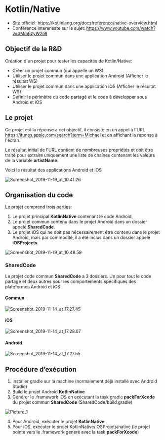 # Kotlin/Native
*  Site officiel: https://kotlinlang.org/docs/reference/native-overview.html
*  Conférence interensate sur le sujet: https://www.youtube.com/watch?v=dMm6zyW2i9I


## Objectif de la R&D
Création d'un projet pour tester les capacités de Kotlin/Native:
*  Créer un projet commun (qui appelle un WS)
*  Utiliser le projet commun dans une application Android (Afficher le résultat WS)
*  Utiliser le projet commun dans une application iOS (Afficher le résultat WS)
*  Définir le périmètre du code partagé et le code à développer sous Android et iOS

## Le projet
Ce projet est la réponse à cet objectif, il consiste en un appel à l'URL https://itunes.apple.com/search?term=Michael et en affichant la réponse à l'écran.

Le résultat initial de l'URL contient de nombreuses propriétés et doit être traité pour extraire uniquement une liste de chaînes contenant les valeurs de la variable **artistName**.

Voici le résultat des applications Android et iOS

![Screenshot_2019-11-19_at_10.41.26](/uploads/0593db2887caa7d5a165a138920c82ef/Screenshot_2019-11-19_at_10.41.26.png)

## Organisation du code
Le projet comprend trois parties:
1. Le projet principal **KotlinNative** contenant le code Android,
2. Le projet commun contenu dans le projet Android dans un dossier appelé **SharedCode**.
3. Le projet iOS qui ne doit pas nécessairement être contenu dans le projet Android, mais par commodité, il a été inclus dans un dossier appelé **iOSProjects**

![Screenshot_2019-11-19_at_10.48.59](/uploads/4350968fa06b6acc5d5551f92c7010bb/Screenshot_2019-11-19_at_10.48.59.png)

### **SharedCode**
Le projet code commun **SharedCode** a 3 dossiers. Un pour tout le code partagé et deux autres pour les comportements spécifiques des plateformes Android et iOS

#### Commun 
![Screenshot_2019-11-14_at_17.27.45](/uploads/c0f58003c2fbcb81135acbb8b39d4417/Screenshot_2019-11-14_at_17.27.45.png)

#### iOS
![Screenshot_2019-11-14_at_17.28.07](/uploads/4e190f227ffa968fc3d33bafdca48cd6/Screenshot_2019-11-14_at_17.28.07.png)

#### Android 
![Screenshot_2019-11-14_at_17.27.55](/uploads/7bf09d86a4c60868f5dbae5a7ffec828/Screenshot_2019-11-14_at_17.27.55.png)

## Procédure d’exécution 
1.  Installer gradle sur la machine (normalement déjà installé avec Android Studio)
2.  Build le projet Android **KotlinNative**
3.	Générer le .framework iOS en exécutant la task gradle **packForXcode** du projet commun **SharedCode** (SharedCode/build.gradle)

![Picture_1](/uploads/732f5f7e1d7d3c34755747165b1f7fc6/Picture_1.png)

4.	Pour Android, exécuter le projet **KotlinNative**
5.	Pour iOS, exécuter le projet KotlinNative/iOSProjets/native (le projet pointe vers le .framework generé avec la task **packForXcode**)
